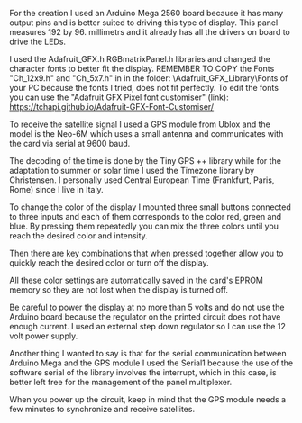 For the creation I used an Arduino Mega 2560 board because it has many output pins and is better suited to driving this type of display.
This panel measures 192 by 96. millimetrs and it already has all the drivers on board to drive the LEDs.

I used the Adafruit_GFX.h RGBmatrixPanel.h libraries and changed the character fonts to better fit the display.
REMEMBER TO COPY the Fonts "Ch_12x9.h" and "Ch_5x7.h" in in the folder: \Adafruit_GFX_Library\Fonts of your PC because the fonts I tried, does not fit perfectly.
To edit the fonts you can use the "Adafruit GFX Pixel font customiser" (link):
https://tchapi.github.io/Adafruit-GFX-Font-Customiser/

To receive the satellite signal I used a GPS module from Ublox and the model is the Neo-6M which uses a small antenna and communicates with the card via serial at 9600 baud.

The decoding of the time is done by the Tiny GPS ++ library while for the adaptation to summer or solar time I used the Timezone library by Christensen.
I personally used Central European Time (Frankfurt, Paris, Rome) since I live in Italy.

To change the color of the display I mounted three small buttons connected to three inputs and each of them corresponds to the color red, green and blue.
By pressing them repeatedly you can mix the three colors until you reach the desired color and intensity. 

Then there are key combinations that when pressed together allow you to quickly reach the desired color or turn off the display.

All these color settings are automatically saved in the card's EPROM memory so they are not lost when the display is turned off.

Be careful to power the display at no more than 5 volts and do not use the Arduino board because the regulator on the printed circuit does not have enough current.
I used an external step down regulator so I can use the 12 volt power supply.

Another thing I wanted to say is that for the serial communication between Arduino Mega and the GPS module I used the Serial1  because the use of the software serial of the library involves the interrupt, which in this case,  is better left free for the management of the panel multiplexer.

When you power up the circuit, keep in mind that the GPS module needs a few minutes to synchronize and receive satellites.
